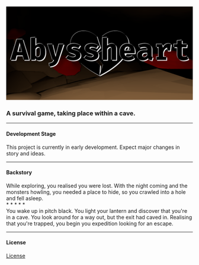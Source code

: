 ![Banner](https://github.com/Totobird-Creations/Abyssheart-Game/blob/main/.gdignore/social/banner.png?raw=true)

### A survival game, taking place within a cave.

---

#### Development Stage
This project is currently in early development. Expect major changes in story and ideas.

---

#### Backstory
While exploring, you realised you were lost. With the night coming and the monsters howling, you needed a place to hide, so you crawled into a hole and fell asleep.<br />
\* \* \* \* \* <br />
You wake up in pitch black. You light your lantern and discover that you're in a cave. You look around for a way out, but the exit had caved in. Realising that you're trapped, you begin you expedition looking for an escape.

---

#### License
[License](https://github.com/Totobird-Creations/Abyssheart-Game/blob/main/LICENSE.md)
